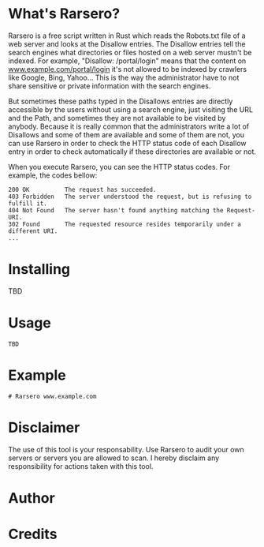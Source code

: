What's Rarsero?
===============
Rarsero is a free script written in Rust which reads the Robots.txt
file of a web server and looks at the Disallow entries. The Disallow
entries tell the search engines what directories or files hosted on a
web server mustn't be indexed. For example, "Disallow: /portal/login"
means that the content on www.example.com/portal/login it's not allowed
to be indexed by crawlers like Google, Bing, Yahoo... This is the way
the administrator have to not share sensitive or private information
with the search engines.

But sometimes these paths typed in the Disallows entries are directly
accessible by the users without using a search engine, just visiting
the URL and the Path, and sometimes they are not available to be visited
by anybody. Because it is really common that the administrators write
a lot of Disallows and some of them are available and some of them are
not, you can use Rarsero in order to check the HTTP status code of each
Disallow entry in order to check automatically if these directories are
available or not.

When you execute Rarsero, you can see the HTTP status codes. For example,
the codes bellow:

    200 OK          The request has succeeded.
    403 Forbidden   The server understood the request, but is refusing to fulfill it.
    404 Not Found   The server hasn't found anything matching the Request-URI.
    302 Found       The requested resource resides temporarily under a different URI.
    ...


Installing
==========
TBD

Usage
=====

    TBD

Example
=======
	 
    # Rarsero www.example.com

    

Disclaimer
==========
The use of this tool is your responsability. Use Rarsero to audit your
own servers or servers you are allowed to scan. I hereby disclaim any
responsibility for actions taken with this tool.

Author
======



Credits
=======
